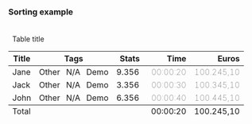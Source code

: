 ### Sorting example

<scale-table show-sort="true">
  <table id="sortable-table">
    <div style="padding: 20px 8px 0px 8px;">
      <scale-text size="h5">Table title</scale-text>
    </div>
    <thead>
    <tr>
      <th aria-sort="descending" onclick="sortTable(this)">Title</th>
      <th aria-disabled="true" onclick="sortTable(this)">Tags</th>
      <th onclick="sortTable(this)">Stats</th>
      <th onclick="sortTable(this)" style="text-align: right;">Time</th>
      <th onclick="sortTable(this)" style="text-align: right;">
        Euros
      </th>
    </tr>
    </thead>
    <tbody>
    <tr>
      <td>Jane</td>
      <td>
        <scale-tag size="small" style="margin-right: 8px"
        >Other</scale-tag
        >
        <scale-tag size="small" style="margin-right: 8px"
        >N/A</scale-tag
        >
        <scale-tag size="small">Demo</scale-tag>
      </td>
      <td>
        <div style="display: inline-flex; align-items: center;">
          <span style="margin-right: 8px">9.356</span>
          <scale-progress-bar
                  size="info"
                  style=" max-width: 120px;"
                  stroke-width="6"
                  percentage="90"
          />
        </div>
      </td>
      <td style="text-align: right; font-weight: 100;">00:00:20</td>
      <td style="text-align: right; font-weight: 100;">100.245,10</td>
    </tr>
    <tr>
      <td>Jack</td>
      <td>
        <scale-tag size="small" style="margin-right: 8px"
        >Other</scale-tag
        >
        <scale-tag size="small" style="margin-right: 8px"
        >N/A</scale-tag
        >
        <scale-tag size="small">Demo</scale-tag>
      </td>
      <td>
        <div style="display: inline-flex; align-items: center;">
          <span style="margin-right: 8px">3.356</span>
          <scale-progress-bar
                  size="info"
                  style=" max-width: 120px;"
                  stroke-width="6"
                  percentage="90"
          />
        </div>
      </td>
      <td style="text-align: right; font-weight: 100;">00:00:30</td>
      <td style="text-align: right; font-weight: 100;">100.345,10</td>
    </tr>
    <tr>
      <td>John</td>
      <td>
        <scale-tag size="small" style="margin-right: 8px"
        >Other</scale-tag
        >
        <scale-tag size="small" style="margin-right: 8px"
        >N/A</scale-tag
        >
        <scale-tag size="small">Demo</scale-tag>
      </td>
      <td>
        <div style="display: inline-flex; align-items: center;">
          <span style="margin-right: 8px">6.356</span>
          <scale-progress-bar
                  size="info"
                  style=" max-width: 120px;"
                  stroke-width="6"
                  percentage="90"
          />
        </div>
      </td>
      <td style="text-align: right; font-weight: 100;">00:00:40</td>
      <td style="text-align: right; font-weight: 100;">100.445,10</td>
    </tr>
    </tbody>
    <tfoot>
    <tr>
      <td>Total</td>
      <td />
      <td />
      <td style="text-align: right;">00:00:20</td>
      <td style="text-align: right;">100.245,10</td>
    </tr>
    </tfoot>
  </table>
  <script>
    function getNextSort(sort) {
      if (!sort || ["none", "other"].includes(sort)) {
        return "descending";
      }
      if (sort === "descending") {
        return "ascending";
      }
      return "none";
    };
    
    function sortTable(th) {
      const currentSort = th.getAttribute("aria-sort");
      const nextSort = getNextSort(currentSort);
      const tableHeaders = Array.from(document.getElementsByTagName("TH"));
      const columnIndex = tableHeaders.findIndex((x) => x === th);
    
      // clean up previous aria-sort value
      tableHeaders.forEach((tableHeader) => {
        tableHeader.setAttribute("aria-sort", "none");
      });
    
      // set actual sort
      th.setAttribute("aria-sort", nextSort);
    
      // Taken from:
      // https://www.w3schools.com/howto/tryit.asp?filename=tryhow_js_sort_table
      var table, rows, switching, i, x, y, shouldSwitch;
      table = document.getElementById("sortable-table");
      switching = true;
      /*Make a loop that will continue until
        no switching has been done:*/
      while (switching) {
        //start by saying: no switching is done:
        switching = false;
        rows = table.rows;
        /*Loop through all table rows (except the
            first, which contains table headers):*/
        for (i = 1; i < rows.length - 1; i++) {
          //start by saying there should be no switching:
          shouldSwitch = false;
    
          /*Get the two elements you want to compare,
                one from current row and one from the next:*/
          x = rows[i].getElementsByTagName("TD")[columnIndex];
          y = rows[i + 1].getElementsByTagName("TD")[columnIndex];
    
          if (
            !["ascending", "descending"].includes(nextSort) ||
            x.parentElement.parentElement.tagName === "TFOOT" ||
            y.parentElement.parentElement.tagName === "TFOOT"
          ) {
            break;
          }
    
          //check if the two rows should switch place:
          if (
            (nextSort === "descending" ? y : x).innerHTML.toLowerCase() >
            (nextSort === "descending" ? x : y).innerHTML.toLowerCase()
          ) {
            //if so, mark as a switch and break the loop:
            shouldSwitch = true;
            break;
          }
        }
        if (shouldSwitch) {
          /*If a switch has been marked, make the switch
                and mark that a switch has been done:*/
          rows[i].parentNode.insertBefore(rows[i + 1], rows[i]);
          switching = true;
        }
      }
    }
  </script>
</scale-table>
